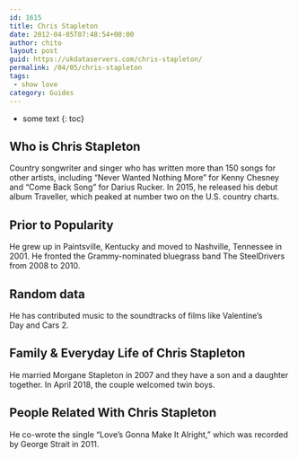 ```yaml
---
id: 1615
title: Chris Stapleton
date: 2012-04-05T07:48:54+00:00
author: chito
layout: post
guid: https://ukdataservers.com/chris-stapleton/
permalink: /04/05/chris-stapleton
tags:
 - show love
category: Guides
---
```


* some text
{: toc}


## Who is  Chris Stapleton
                  
                  
                  
Country songwriter and singer who has written more than 150 songs for other artists, including &#8220;Never Wanted Nothing More&#8221; for Kenny Chesney and &#8220;Come Back Song&#8221; for Darius Rucker. In 2015, he released his debut album Traveller, which peaked at number two on the U.S. country charts.
                  
                
                
                
## Prior to Popularity 
                  
                  
                  
He grew up in Paintsville, Kentucky and moved to Nashville, Tennessee in 2001. He fronted the Grammy-nominated bluegrass band The SteelDrivers from 2008 to 2010.
                  
                
                
                
## Random data 
                  
                  
                  
He has contributed music to the soundtracks of films like Valentine&#8217;s Day and Cars 2.
                  
                
                
                
## Family & Everyday Life of Chris Stapleton
                  
                  
                  
He married Morgane Stapleton in 2007 and they have a son and a daughter together. In April 2018, the couple welcomed twin boys. 
                  
                
                
                
## People Related With  Chris Stapleton
                  
                  
                  
He co-wrote the single &#8220;Love&#8217;s Gonna Make It Alright,&#8221; which was recorded by George Strait in 2011.
                  
                
              
            
          
          
          
    
    
  
